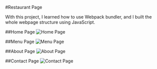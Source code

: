 #Restaurant Page 

With this project, I learned how to use Webpack bundler, and I built the whole webpage structure using JavaScript.

##Home Page
![Home Page](https://imgur.com/DAfxhZs)

##Menu Page
![Menu Page](https://imgur.com/Nj79Jna)

##About Page
![About Page](https://imgur.com/lMRkTIf)

##Contact Page
![Contact Page](https://imgur.com/8XNt1Wl)
